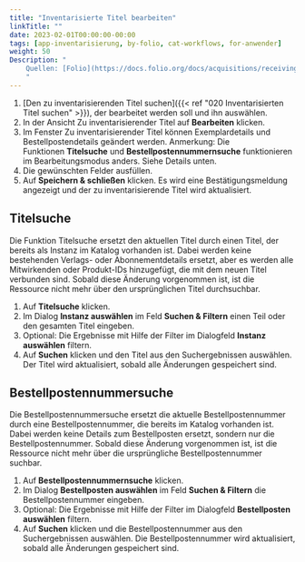 ```yaml
---
title: "Inventarisierte Titel bearbeiten"
linkTitle: ""
date: 2023-02-01T00:00:00-00:00
tags: [app-inventarisierung, by-folio, cat-workflows, for-anwender]
weight: 50
Description: "
    Quellen: [Folio](https://docs.folio.org/docs/acquisitions/receiving/#searching-for-a-receiving-title ) <!-- & [GBV](https://info.gebev.de/display/FOLIOGBVEXTERN/Folio:+Inventarisierte+Titel+bearbeiten) -->
    "
---
```


1.  [Den zu inventarisierenden Titel suchen]({{< ref "020 Inventarisierten Titel suchen" >}}), der bearbeitet werden soll und ihn auswählen.
2.  In der Ansicht Zu inventarisierender Titel auf **Bearbeiten** klicken.
3.  Im Fenster Zu inventarisierender Titel können Exemplardetails und Bestellpostendetails geändert werden. Anmerkung: Die Funktionen **Titelsuche** und **Bestellpostennummernsuche** funktionieren im Bearbeitungsmodus anders. Siehe Details unten.
4.  Die gewünschten Felder ausfüllen.
5.  Auf **Speichern & schließen** klicken. Es wird eine Bestätigungsmeldung angezeigt und der zu inventarisierende Titel wird aktualisiert.

## Titelsuche

Die Funktion Titelsuche ersetzt den aktuellen Titel durch einen Titel, der bereits als Instanz im Katalog vorhanden ist. Dabei werden keine bestehenden Verlags- oder Abonnementdetails ersetzt, aber es werden alle Mitwirkenden oder Produkt-IDs hinzugefügt, die mit dem neuen Titel verbunden sind. Sobald diese Änderung vorgenommen ist, ist die Ressource nicht mehr über den ursprünglichen Titel durchsuchbar.

1.  Auf **Titelsuche** klicken.
2.  Im Dialog **Instanz auswählen** im Feld **Suchen & Filtern** einen Teil oder den gesamten Titel eingeben.
3.  Optional: Die Ergebnisse mit Hilfe der Filter im Dialogfeld **Instanz auswählen** filtern.
4.  Auf **Suchen** klicken und den Titel aus den Suchergebnissen auswählen. Der Titel wird aktualisiert, sobald alle Änderungen gespeichert sind.

## Bestellpostennummersuche

Die Bestellpostennummersuche ersetzt die aktuelle Bestellpostennummer durch eine Bestellpostennummer, die bereits im Katalog vorhanden ist. Dabei werden keine Details zum Bestellposten ersetzt, sondern nur die Bestellpostennummer. Sobald diese Änderung vorgenommen ist, ist die Ressource nicht mehr über die ursprüngliche Bestellpostennummer suchbar.

1.  Auf **Bestellpostennummernsuche** klicken.
2.  Im Dialog **Bestellposten auswählen** im Feld **Suchen & Filtern** die Bestellpostennummer eingeben.
3.  Optional: Die Ergebnisse mit Hilfe der Filter im Dialogfeld **Bestellposten auswählen** filtern.
4.  Auf **Suchen** klicken und die Bestellpostennummer aus den Suchergebnissen auswählen. Die Bestellpostennummer wird aktualisiert, sobald alle Änderungen gespeichert sind.
